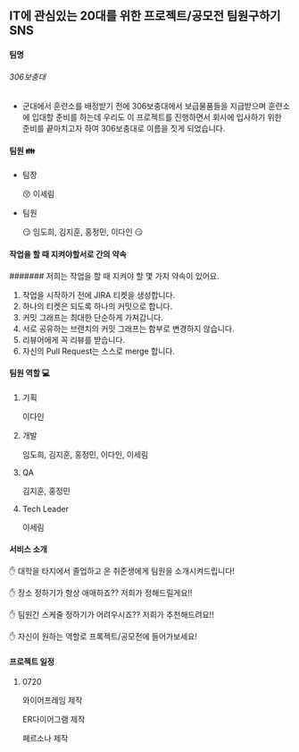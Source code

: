 ## IT에 관심있는 20대를 위한 프로젝트/공모전 팀원구하기 SNS

#### 팀명

###### 306보충대

- 군대에서 훈련소를 배정받기 전에 306보충대에서 보급물품들을 지급받으며 훈련소에 입대할 준비를 하는데 우리도 이 프로젝트를 진행하면서 회사에 입사하기 위한 준비를 끝마치고자 하여 306보충대로 이름을 짓게 되었습니다.



#### 팀원 :family:	

- 팀장

  :kissing_closed_eyes:	이세림

- 팀원

  :smirk:	임도희, 김지훈, 홍정민, 이다인	:smirk:		

#### 작업을 할 때 지켜야할서로 간의 약속
####### 저희는 작업을 할 때 지켜야 할 몇 가지 약속이 있어요.
1. 작업을 시작하기 전에 JIRA 티켓을 생성합니다.
2. 하나의 티켓은 되도록 하나의 커밋으로 합니다.
3. 커밋 그래프는 최대한 단순하게 가져갑니다.
4. 서로 공유하는 브랜치의 커밋 그래프는 함부로 변경하지 않습니다.
5. 리뷰어에게 꼭 리뷰를 받습니다.
6. 자신의 Pull Request는 스스로 merge 합니다.

#### 팀원 역할 :computer:	

1. 기획

   이다인

2. 개발

   임도희, 김지훈, 홍정민, 이다인, 이세림

3. QA

   김지훈, 홍정민

4. Tech Leader

   이세림



#### 서비스 소개

:hand: 	대학을 타지에서 졸업하고 온 취준생에게 팀원을 소개시켜드립니다!

:hand:	 장소 정하기가 항상 애매하죠?? 저희가 정해드릴게요!!

:hand: 	팀원간 스케줄 정하기가 어려우시죠?? 저희가 추천해드려요!!

:hand: 	자신이 원하는 역할로 프록젝트/공모전에 들어가보세요!



#### 프로젝트 일정

1. 0720

   와이어프레임 제작

   ER다이어그램 제작

   페르소나 제작